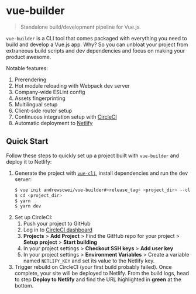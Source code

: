 # vue-builder

> Standalone build/development pipeline for Vue.js.

`vue-builder` is a CLI tool that comes packaged with everything you need to build and develop a Vue.js app. Why? So you can unbloat your project from extraneous build scripts and dev dependencies and focus on making your product awesome.

Notable features:

1. Prerendering
2. Hot module reloading with Webpack dev server
3. Company-wide ESLint config
4. Assets fingerprinting
5. Multilingual setup
6. Client-side router setup
7. Continuous integration setup with [CircleCI](https://circleci.com)
8. Automatic deployment to [Netlify](https://netlify.com)

## Quick Start

Follow these steps to quickly set up a project built with `vue-builder` and deploy it to Netlify:

1. Generate the project with [`vue-cli`](https://github.com/vuejs/vue-cli), install dependencies and run the dev server:
    ```sh
    $ vue init andrewscwei/vue-builder#<release_tag> <project_dir> --clone
    $ cd <project_dir>
    $ yarn
    $ yarn dev
    ```
2. Set up CircleCI:
    1. Push your project to GitHub
    2. Log in to [CircleCI dashboard](https://circleci.com/)
    3. **Projects** > **Add Project** > Find the GitHub repo for your project > **Setup project** > **Start building**
    4. In your project settings > **Checkout SSH keys** > **Add user key**
    5. In your project settings > **Environment Variables** > Create a variable named `NETLIFY_KEY` and set its value to the Netlify key.
3. Trigger rebuild on CircleCI (your first build probably failed). Once complete, your site will be deployed to Netlify. From the build logs, head to step **Deploy to Netlify** and find the URL highlighted in **green** at the bottom.
